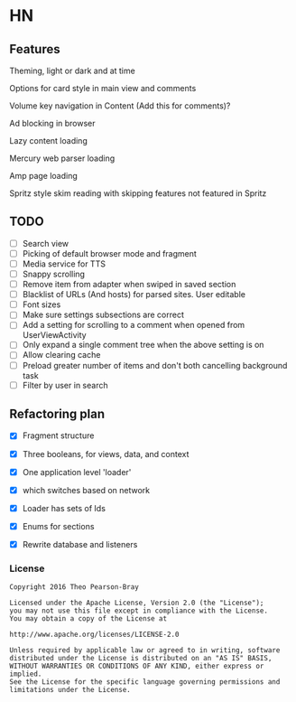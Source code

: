 # HN

## Features

Theming, light or dark and at time

Options for card style in main view and comments

Volume key navigation in Content (Add this for comments)?

Ad blocking in browser

Lazy content loading

Mercury web parser loading

Amp page loading

Spritz style skim reading with skipping features not featured in Spritz


## TODO
- [ ] Search view
- [ ] Picking of default browser mode and fragment
- [ ] Media service for TTS
- [ ] Snappy scrolling
- [ ] Remove item from adapter when swiped in saved section
- [ ] Blacklist of URLs (And hosts) for parsed sites. User editable
- [ ] Font sizes
- [ ] Make sure settings subsections are correct
- [ ] Add a setting for scrolling to a comment when opened from UserViewActivity
- [ ] Only expand a single comment tree when the above setting is on
- [ ] Allow clearing cache
- [ ] Preload greater number of items and don't both cancelling background task
- [ ] Filter by user in search

## Refactoring plan

- [x] Fragment structure 
- [x] Three booleans, for views, data, and context
- [x] One application level 'loader' 
- [x] which switches based on network
- [x] Loader has sets of Ids
- [x] Enums for sections
- [x] Rewrite database and listeners


### License 

    Copyright 2016 Theo Pearson-Bray
        
    Licensed under the Apache License, Version 2.0 (the "License");
    you may not use this file except in compliance with the License.
    You may obtain a copy of the License at
       
    http://www.apache.org/licenses/LICENSE-2.0
        
    Unless required by applicable law or agreed to in writing, software
    distributed under the License is distributed on an "AS IS" BASIS,
    WITHOUT WARRANTIES OR CONDITIONS OF ANY KIND, either express or implied.
    See the License for the specific language governing permissions and
    limitations under the License.